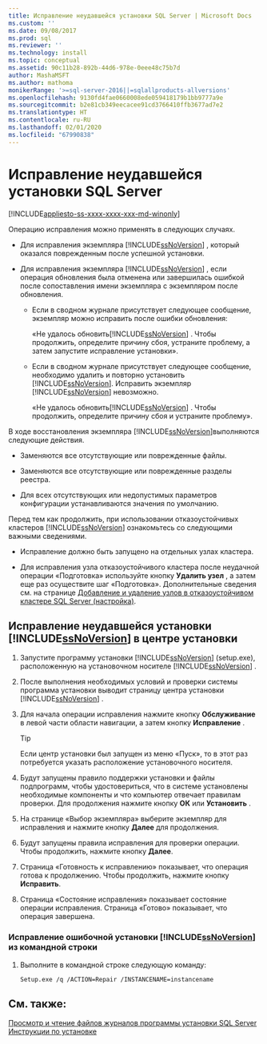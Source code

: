 ```yaml
---
title: Исправление неудавшейся установки SQL Server | Microsoft Docs
ms.custom: ''
ms.date: 09/08/2017
ms.prod: sql
ms.reviewer: ''
ms.technology: install
ms.topic: conceptual
ms.assetid: 90c11b28-892b-44d6-978e-0eee48c75b7d
author: MashaMSFT
ms.author: mathoma
monikerRange: '>=sql-server-2016||=sqlallproducts-allversions'
ms.openlocfilehash: 9130fd4fae0660008ede059418179b1bb9777a9e
ms.sourcegitcommit: b2e81cb349eecacee91cd3766410ffb3677ad7e2
ms.translationtype: HT
ms.contentlocale: ru-RU
ms.lasthandoff: 02/01/2020
ms.locfileid: "67990838"
---
```

# <a name="repair-a-failed-sql-server-installation"></a>Исправление неудавшейся установки SQL Server

[!INCLUDE[appliesto-ss-xxxx-xxxx-xxx-md-winonly](../../includes/appliesto-ss-xxxx-xxxx-xxx-md-winonly.md)]

Операцию исправления можно применять в следующих случаях.  
  
- Для исправления экземпляра [!INCLUDE[ssNoVersion](../../includes/ssnoversion-md.md)] , который оказался поврежденным после успешной установки. 
  
- Для исправления экземпляра [!INCLUDE[ssNoVersion](../../includes/ssnoversion-md.md)] , если операция обновления была отменена или завершилась ошибкой после сопоставления имени экземпляра с экземпляром после обновления. 
  
    - Если в сводном журнале присутствует следующее сообщение, экземпляр можно исправить после ошибки обновления:  
  
         «Не удалось обновить[!INCLUDE[ssNoVersion](../../includes/ssnoversion-md.md)] . Чтобы продолжить, определите причину сбоя, устраните проблему, а затем запустите исправление установки».  
  
    - Если в сводном журнале присутствует следующее сообщение, необходимо удалить и повторно установить [!INCLUDE[ssNoVersion](../../includes/ssnoversion-md.md)]. Исправить экземпляр [!INCLUDE[ssNoVersion](../../includes/ssnoversion-md.md)] невозможно. 
  
         «Не удалось обновить[!INCLUDE[ssNoVersion](../../includes/ssnoversion-md.md)] . Чтобы продолжить, определите причину сбоя и устраните проблему».  
  
 В ходе восстановления экземпляра [!INCLUDE[ssNoVersion](../../includes/ssnoversion-md.md)]выполняются следующие действия.  
  
- Заменяются все отсутствующие или поврежденные файлы. 
  
- Заменяются все отсутствующие или поврежденные разделы реестра. 
  
- Для всех отсутствующих или недопустимых параметров конфигурации устанавливаются значения по умолчанию. 
  
 Перед тем как продолжить, при использовании отказоустойчивых кластеров [!INCLUDE[ssNoVersion](../../includes/ssnoversion-md.md)] ознакомьтесь со следующими важными сведениями.  
  
- Исправление должно быть запущено на отдельных узлах кластера. 
  
- Для исправления узла отказоустойчивого кластера после неудачной операции «Подготовка» используйте кнопку **Удалить узел** , а затем еще раз осуществите шаг «Подготовка». Дополнительные сведения см. на странице [Добавление и удаление узлов в отказоустойчивом кластере SQL Server (настройка)](../../sql-server/failover-clusters/install/add-or-remove-nodes-in-a-sql-server-failover-cluster-setup.md). 
  
## <a name="repair-a-failed-installation-of-includessnoversionincludesssnoversion-mdmd-from-the-installation-center"></a>Исправление неудавшейся установки [!INCLUDE[ssNoVersion](../../includes/ssnoversion-md.md)] в центре установки 
  
1. Запустите программу установки [!INCLUDE[ssNoVersion](../../includes/ssnoversion-md.md)] (setup.exe), расположенную на установочном носителе [!INCLUDE[ssNoVersion](../../includes/ssnoversion-md.md)] . 
  
2. После выполнения необходимых условий и проверки системы программа установки выводит страницу центра установки [!INCLUDE[ssNoVersion](../../includes/ssnoversion-md.md)] . 
  
3. Для начала операции исправления нажмите кнопку **Обслуживание** в левой части области навигации, а затем кнопку **Исправление** . 
  
   >[!TIP]  
   > Если центр установки был запущен из меню «Пуск», то в этот раз потребуется указать расположение установочного носителя. 
  
4. Будут запущены правило поддержки установки и файлы подпрограмм, чтобы удостовериться, что в системе установлены необходимые компоненты и что компьютер отвечает правилам проверки. Для продолжения нажмите кнопку **ОК** или **Установить** . 
  
5. На странице «Выбор экземпляра» выберите экземпляр для исправления и нажмите кнопку **Далее** для продолжения. 
  
6. Будут запущены правила исправления для проверки операции. Чтобы продолжить, нажмите кнопку **Далее**. 
  
7. Страница «Готовность к исправлению» показывает, что операция готова к продолжению. Чтобы продолжить, нажмите кнопку **Исправить**. 
  
8. Страница «Состояние исправления» показывает состояние операции исправления. Страница «Готово» показывает, что операция завершена. 
  
### <a name="to-repair-a-failed-installation-of-includessnoversionincludesssnoversion-mdmd-using-command-prompt"></a>Исправление ошибочной установки [!INCLUDE[ssNoVersion](../../includes/ssnoversion-md.md)] из командной строки  
  
1. Выполните в командной строке следующую команду:  
  
    ```  
    Setup.exe /q /ACTION=Repair /INSTANCENAME=instancename  
    ```  
  
## <a name="see-also"></a>См. также:  
 [Просмотр и чтение файлов журналов программы установки SQL Server](../../database-engine/install-windows/view-and-read-sql-server-setup-log-files.md)   
 [Инструкции по установке](https://msdn.microsoft.com/library/59de41e7-557f-462a-8914-53ec35496baa)  
  
  
